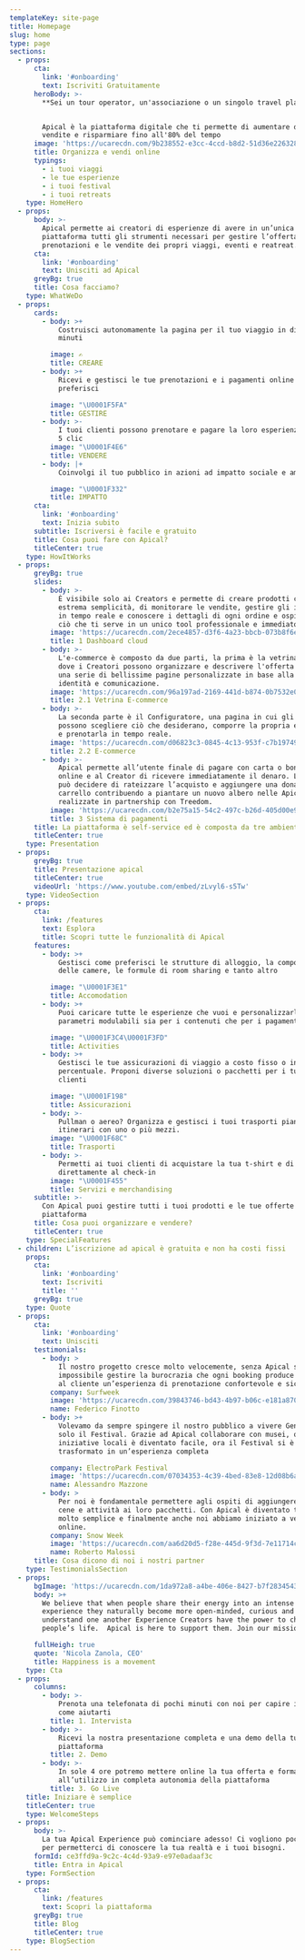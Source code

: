 ```yaml
---
templateKey: site-page
title: Homepage
slug: home
type: page
sections:
  - props:
      cta:
        link: '#onboarding'
        text: Iscriviti Gratuitamente
      heroBody: >-
        **Sei un tour operator, un'associazione o un singolo travel planner?**


        Apical è la piattaforma digitale che ti permette di aumentare del 30% le
        vendite e risparmiare fino all'80% del tempo
      image: 'https://ucarecdn.com/9b238552-e3cc-4ccd-b8d2-51d36e226328/'
      title: Organizza e vendi online
      typings:
        - i tuoi viaggi
        - le tue esperienze
        - i tuoi festival
        - i tuoi retreats
    type: HomeHero
  - props:
      body: >-
        Apical permette ai creatori di esperienze di avere in un’unica
        piattaforma tutti gli strumenti necessari per gestire l’offerta, le
        prenotazioni e le vendite dei propri viaggi, eventi e reatreat.
      cta:
        link: '#onboarding'
        text: Unisciti ad Apical
      greyBg: true
      title: Cosa facciamo?
    type: WhatWeDo
  - props:
      cards:
        - body: >+
            Costruisci autonomamente la pagina per il tuo viaggio in dieci
            minuti

          image: ✍️
          title: CREARE
        - body: >+
            Ricevi e gestisci le tue prenotazioni e i pagamenti online come
            preferisci

          image: "\U0001F5FA"
          title: GESTIRE
        - body: >-
            I tuoi clienti possono prenotare e pagare la loro esperienza in soli
            5 clic
          image: "\U0001F4E6"
          title: VENDERE
        - body: |+
            Coinvolgi il tuo pubblico in azioni ad impatto sociale e ambientale

          image: "\U0001F332"
          title: IMPATTO
      cta:
        link: '#onboarding'
        text: Inizia subito
      subtitle: Iscriversi è facile e gratuito
      title: Cosa puoi fare con Apical?
      titleCenter: true
    type: HowItWorks
  - props:
      greyBg: true
      slides:
        - body: >-
            È visibile solo ai Creators e permette di creare prodotti con
            estrema semplicità, di monitorare le vendite, gestire gli inventari
            in tempo reale e conoscere i dettagli di ogni ordine e ospite. Tutto
            ciò che ti serve in un unico tool professionale e immediato.
          image: 'https://ucarecdn.com/2ece4857-d3f6-4a23-bbcb-073b8f6ebd36/'
          title: 1 Dashboard cloud
        - body: >-
            L'e-commerce è composto da due parti, la prima è la vetrina online,
            dove i Creatori possono organizzare e descrivere l'offerta grazie a
            una serie di bellissime pagine personalizzate in base alla propria
            identità e comunicazione.
          image: 'https://ucarecdn.com/96a197ad-2169-441d-b874-0b7532e0a64f/'
          title: 2.1 Vetrina E-commerce
        - body: >-
            La seconda parte è il Configuratore, una pagina in cui gli ospiti
            possono scegliere ciò che desiderano, comporre la propria esperienza
            e prenotarla in tempo reale.
          image: 'https://ucarecdn.com/d06823c3-0845-4c13-953f-c7b19749d109/'
          title: 2.2 E-commerce
        - body: >-
            Apical permette all’utente finale di pagare con carta o bonifico
            online e al Creator di ricevere immediatamente il denaro. L’utente
            può decidere di rateizzare l’acquisto e aggiungere una donazione al
            carrello contribuendo a piantare un nuovo albero nelle Apical Forest
            realizzate in partnership con Treedom.
          image: 'https://ucarecdn.com/b2e75a15-54c2-497c-b26d-405d00e9deef/'
          title: 3 Sistema di pagamenti
      title: La piattaforma è self-service ed è composta da tre ambienti
      titleCenter: true
    type: Presentation
  - props:
      greyBg: true
      title: Presentazione apical
      titleCenter: true
      videoUrl: 'https://www.youtube.com/embed/zLvyl6-s5Tw'
    type: VideoSection
  - props:
      cta:
        link: /features
        text: Esplora
        title: Scopri tutte le funzionalità di Apical
      features:
        - body: >+
            Gestisci come preferisci le strutture di alloggio, la composizione
            delle camere, le formule di room sharing e tanto altro

          image: "\U0001F3E1"
          title: Accomodation
        - body: >+
            Puoi caricare tutte le esperienze che vuoi e personalizzarle con
            parametri modulabili sia per i contenuti che per i pagamenti

          image: "\U0001F3C4\U0001F3FD‍"
          title: Activities
        - body: >+
            Gestisci le tue assicurazioni di viaggio a costo fisso o in
            percentuale. Proponi diverse soluzioni o pacchetti per i tuoi
            clienti

          image: "\U0001F198"
          title: Assicurazioni
        - body: >-
            Pullman o aereo? Organizza e gestisci i tuoi trasporti pianificando
            itinerari con uno o più mezzi.
          image: "\U0001F68C"
          title: Trasporti
        - body: >-
            Permetti ai tuoi clienti di acquistare la tua t-shirt e di ritirarla
            direttamente al check-in
          image: "\U0001F455"
          title: Servizi e merchandising
      subtitle: >-
        Con Apical puoi gestire tutti i tuoi prodotti e le tue offerte in un’una
        piattaforma
      title: Cosa puoi organizzare e vendere?
      titleCenter: true
    type: SpecialFeatures
  - children: L’iscrizione ad apical è gratuita e non ha costi fissi
    props:
      cta:
        link: '#onboarding'
        text: Iscriviti
        title: ''
      greyBg: true
    type: Quote
  - props:
      cta:
        link: '#onboarding'
        text: Unisciti
      testimonials:
        - body: >
            Il nostro progetto cresce molto velocemente, senza Apical sarebbe
            impossibile gestire la burocrazia che ogni booking produce e offrire
            al cliente un’esperienza di prenotazione confortevole e sicura  
          company: Surfweek
          image: 'https://ucarecdn.com/39843746-bd43-4b97-b06c-e181a87012b4/'
          name: Federico Finotto
        - body: >+
            Volevamo da sempre spingere il nostro pubblico a vivere Genova e non
            solo il Festival. Grazie ad Apical collaborare con musei, ostelli e
            iniziative locali è diventato facile, ora il Festival si è
            trasformato in un’esperienza completa

          company: ElectroPark Festival
          image: 'https://ucarecdn.com/07034353-4c39-4bed-83e8-12d08b6a389c/'
          name: Alessandro Mazzone
        - body: >
            Per noi è fondamentale permettere agli ospiti di aggiungere skipass,
            cene e attività ai loro pacchetti. Con Apical è diventato tutto
            molto semplice e finalmente anche noi abbiamo iniziato a vendere
            online.
          company: Snow Week
          image: 'https://ucarecdn.com/aa6d20d5-f28e-445d-9f3d-7e11714c1347/'
          name: Roberto Malossi
      title: Cosa dicono di noi i nostri partner
    type: TestimonialsSection
  - props:
      bgImage: 'https://ucarecdn.com/1da972a8-a4be-406e-8427-b7f28345439c/'
      body: >+
        We believe that when people share their energy into an intense
        experience they naturally become more open-minded, curious and able to
        understand one another Experience Creators have the power to change
        people’s life.  Apical is here to support them. Join our mission

      fullHeigh: true
      quote: 'Nicola Zanola, CEO'
      title: Happiness is a movement
    type: Cta
  - props:
      columns:
        - body: >-
            Prenota una telefonata di pochi minuti con noi per capire insieme
            come aiutarti
          title: 1. Intervista
        - body: >-
            Ricevi la nostra presentazione completa e una demo della tua
            piattaforma
          title: 2. Demo
        - body: >-
            In sole 4 ore potremo mettere online la tua offerta e formarti
            all’utilizzo in completa autonomia della piattaforma
          title: 3. Go Live
    title: Iniziare è semplice
    titleCenter: true
    type: WelcomeSteps
  - props:
      body: >-
        La tua Apical Experience può cominciare adesso! Ci vogliono pochi minuti
        per permetterci di conoscere la tua realtà e i tuoi bisogni.
      formId: ce3ffd9a-9c2c-4c4d-93a9-e97e0adaaf3c
      title: Entra in Apical
    type: FormSection
  - props:
      cta:
        link: /features
        text: Scopri la piattaforma
      greyBg: true
      title: Blog
      titleCenter: true
    type: BlogSection
---
```


